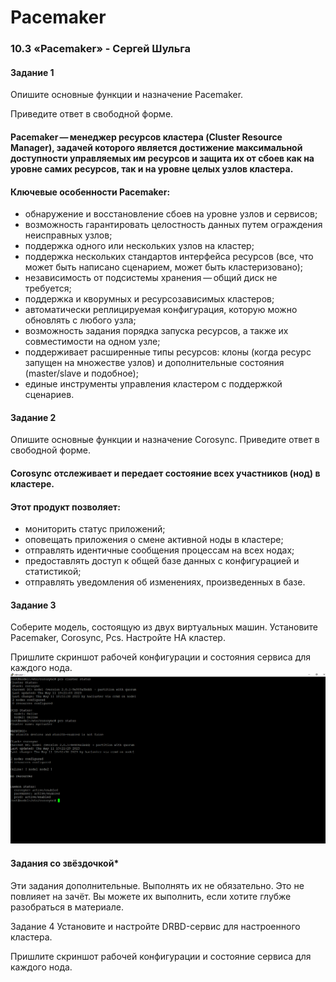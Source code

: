 # Pacemaker
### 10.3 «Pacemaker» - Сергей Шульга

#### Задание 1
Опишите основные функции и назначение Pacemaker.

Приведите ответ в свободной форме.
#### Pacemaker — менеджер ресурсов кластера (Cluster Resource Manager), задачей которого является достижение максимальной доступности управляемых им ресурсов и защита их от сбоев как на уровне самих ресурсов, так и на уровне целых узлов кластера. 

#### Ключевые особенности Pacemaker:
* обнаружение и восстановление сбоев на уровне узлов и сервисов;
* возможность гарантировать целостность данных путем ограждения неисправных узлов;
* поддержка одного или нескольких узлов на кластер;
* поддержка нескольких стандартов интерфейса ресурсов (все, что может быть написано сценарием, может быть кластеризовано);
* независимость от подсистемы хранения — общий диск не требуется;
* поддержка и кворумных и ресурсозависимых кластеров;
* автоматически реплицируемая конфигурация, которую можно обновлять с любого узла;
* возможность задания порядка запуска ресурсов, а также их совместимости на одном узле;
* поддерживает расширенные типы ресурсов: клоны (когда ресурс запущен на множестве узлов) и дополнительные состояния (master/slave и подобное);
* единые инструменты управления кластером с поддержкой сценариев.

#### Задание 2
Опишите основные функции и назначение Corosync.
Приведите ответ в свободной форме.

#### Corosync отслеживает и передает состояние всех участников (нод) в кластере.

#### Этот продукт позволяет:
* мониторить статус приложений;
* оповещать приложения о смене активной ноды в кластере;
* отправлять идентичные сообщения процессам на всех нодах;
* предоставлять доступ к общей базе данных с конфигурацией и статистикой;
* отправлять уведомления об изменениях, произведенных в базе.


#### Задание 3
Соберите модель, состоящую из двух виртуальных машин. Установите Pacemaker, Corosync, Pcs. Настройте HA кластер.

Пришлите скриншот рабочей конфигурации и состояния сервиса для каждого нода.
![alt text](https://github.com/SergeiShulga/Pacemaker/blob/main/img/02.png)
#### Задания со звёздочкой*
Эти задания дополнительные. Выполнять их не обязательно. Это не повлияет на зачёт. Вы можете их выполнить, если хотите глубже разобраться в материале.

Задание 4
Установите и настройте DRBD-сервис для настроенного кластера.

Пришлите скриншот рабочей конфигурации и состояние сервиса для каждого нода.
